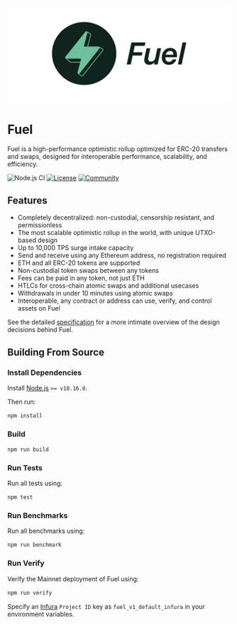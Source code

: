 ![Fuel](public/banner.jpeg)

Fuel
===

Fuel is a high-performance optimistic rollup optimized for ERC-20 transfers and swaps, designed for interoperable performance, scalability, and efficiency.

![Node.js CI](https://github.com/FuelLabs/fuel/workflows/Node.js%20CI/badge.svg)
[![License](https://img.shields.io/badge/License-Apache%202.0-blue.svg)](https://opensource.org/licenses/Apache-2.0)
[![Community](https://img.shields.io/badge/chat%20on-discord-orange?&logo=discord&logoColor=ffffff&color=7389D8&labelColor=6A7EC2)](https://discord.gg/xfpK4Pe)

Features
---

- Completely decentralized: non-custodial, censorship resistant, and permissionless
- The most scalable optimistic rollup in the world, with unique UTXO-based design
- Up to 10,000 TPS surge intake capacity
- Send and receive using any Ethereum address, no registration required
- ETH and all ERC-20 tokens are supported
- Non-custodial token swaps between any tokens
- Fees can be paid in any token, not just ETH
- HTLCs for cross-chain atomic swaps and additional usecases
- Withdrawals in under 10 minutes using atomic swaps
- Interoperable, any contract or address can use, verify, and control assets on Fuel

See the detailed [specification](https://docs.fuel.sh) for a more intimate overview of the design decisions behind Fuel.

Building From Source
---

### Install Dependencies

Install [Node.js](https://nodejs.org/en/) `>= v10.16.0`.

Then run:

```sh
npm install
```

### Build

```sh
npm run build
```

### Run Tests

Run all tests using:

```sh
npm test
```

### Run Benchmarks

Run all benchmarks using:

```sh
npm run benchmark
```

### Run Verify

Verify the Mainnet deployment of Fuel using:

```sh
npm run verify
```

Specify an [Infura](https://infura.io/) `Project ID` key as `fuel_v1_default_infura` in your environment variables.